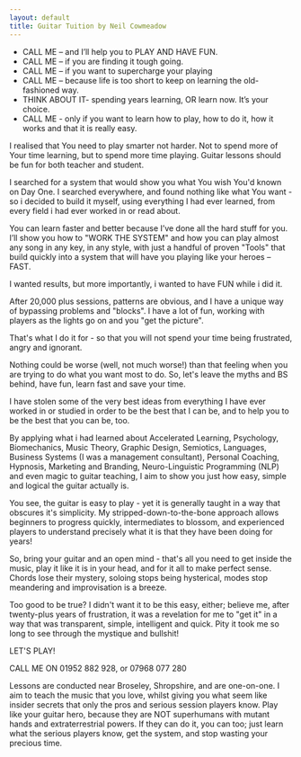 ```yaml
---
layout: default
title: Guitar Tuition by Neil Cowmeadow
---
```


* CALL ME – and I’ll help you to PLAY AND HAVE FUN.
* CALL ME – if you are finding it tough going.
* CALL ME – if you want to supercharge your playing
* CALL ME – because life is too short to keep on learning the old-fashioned way.
* THINK ABOUT IT- spending years learning, OR learn now. It’s your choice.
* CALL ME - only if you want to learn how to play, how to do it, how it works and that it is really easy.

I realised that You need to play smarter not harder. Not to spend more of Your time learning, but to spend more time playing. Guitar lessons should be fun for both teacher and student.

I searched for a system that would show you what You wish You'd known on Day One. I searched everywhere, and found nothing like what You want - so i decided to build it myself, using everything I had ever learned, from every field i had ever worked in or read about.

You can learn faster and better because I’ve done all the hard stuff for you. I’ll show you how to "WORK THE SYSTEM" and how you can play almost any song in any key, in any style, with just a handful of proven "Tools" that build quickly into a system that will have you playing like your heroes – FAST.

 

I wanted results, but more importantly, i wanted to have FUN while i did it.

 After 20,000 plus sessions, patterns are obvious, and I have a unique way of bypassing problems and "blocks". I have a lot of fun, working with players as the lights go on and you "get the picture".

 That's what I do it for - so that you will not spend your time being frustrated, angry and ignorant.

 Nothing could be worse (well, not much worse!) than that feeling when you are trying to do what you want most to do. So, let's leave the myths and BS behind, have fun, learn fast and save your time.

 I have stolen some of the very best ideas from everything I have ever worked in or studied in order to be the best that I can be, and to help you to be the best that you can be, too.

 By applying what i had learned about Accelerated Learning, Psychology, Biomechanics, Music Theory, Graphic Design, Semiotics, Languages, Business Systems (I was a management consultant), Personal Coaching, Hypnosis, Marketing and Branding, Neuro-Linguistic Programming (NLP) and even magic to guitar teaching, I aim to show you just how easy, simple and logical the guitar actually is.

 You see, the guitar is easy to play - yet it is generally taught in a way that obscures it's simplicity. My stripped-down-to-the-bone approach allows beginners to progress quickly, intermediates to blossom, and experienced players to understand precisely what it is that they have been doing for years!

 So, bring your guitar and an open mind - that's all you need to get inside the music, play it like it is in your head, and for it all to make perfect sense. Chords lose their mystery, soloing stops being hysterical, modes stop meandering and improvisation is a breeze.

 Too good to be true? I didn't want it to be this easy, either; believe me, after twenty-plus years of frustration, it was a revelation for me to "get it" in a way that was transparent, simple, intelligent and quick. Pity it took me so long to see through the mystique and bullshit!

 LET'S PLAY!

 CALL ME ON 01952 882 928, or 07968 077 280

 Lessons are conducted near Broseley, Shropshire, and are one-on-one. I aim to teach the music that you love, whilst giving you what seem like insider secrets that only the pros and serious session players know. Play like your guitar hero, because they are NOT superhumans with mutant hands and extraterrestrial powers. If they can do it, you can too; just learn what the serious players know, get the system, and stop wasting your precious time.
